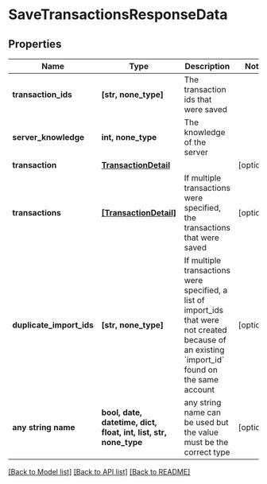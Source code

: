 # SaveTransactionsResponseData


## Properties
Name | Type | Description | Notes
------------ | ------------- | ------------- | -------------
**transaction_ids** | **[str, none_type]** | The transaction ids that were saved | 
**server_knowledge** | **int, none_type** | The knowledge of the server | 
**transaction** | [**TransactionDetail**](TransactionDetail.md) |  | [optional] 
**transactions** | [**[TransactionDetail]**](TransactionDetail.md) | If multiple transactions were specified, the transactions that were saved | [optional] 
**duplicate_import_ids** | **[str, none_type]** | If multiple transactions were specified, a list of import_ids that were not created because of an existing &#x60;import_id&#x60; found on the same account | [optional] 
**any string name** | **bool, date, datetime, dict, float, int, list, str, none_type** | any string name can be used but the value must be the correct type | [optional]

[[Back to Model list]](../README.md#documentation-for-models) [[Back to API list]](../README.md#documentation-for-api-endpoints) [[Back to README]](../README.md)


